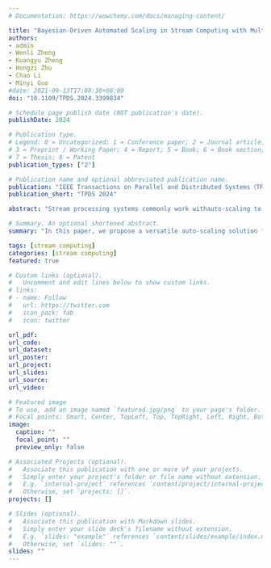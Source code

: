 ```yaml
---
# Documentation: https://wowchemy.com/docs/managing-content/

title: "Bayesian-Driven Automated Scaling in Stream Computing with Multiple QoS Targets"
authors: 
- admin 
- Wenli Zheng
- Kuangyu Zheng
- Hongzi Zhu
- Chao Li
- Minyi Guo
#date: 2021-09-13T17:00:38+08:00
doi: "10.1109/TPDS.2024.3399834"

# Schedule page publish date (NOT publication's date).
publishDate: 2024

# Publication type.
# Legend: 0 = Uncategorized; 1 = Conference paper; 2 = Journal article;
# 3 = Preprint / Working Paper; 4 = Report; 5 = Book; 6 = Book section;
# 7 = Thesis; 8 = Patent
publication_types: ["2"]

# Publication name and optional abbreviated publication name.
publication: "IEEE Transactions on Parallel and Distributed Systems（TPDS）"
publication_short: "TPDS 2024"

abstract: "Stream processing systems commonly work withauto-scaling to ensure resource efficiency and quality of service(QoS). Existing auto-scaling solutions lack accuracy in resource al-location because they rely on static QoS-resource models that fail toaccount for high workload variability and use indirect metrics withmuch distractive information. Moreover, different types of QoSmetrics present different characteristics and thus need individualauto-scaling methods. In this paper, we propose a versatile auto-scaling solution for operator-level parallelism configuration, called AuTraScale+, to meet the throughput, processing-time latency,and event-time latency targets. AuTraScale+ follows the Bayesianoptimization framework to make scaling decisions. First, it usesthe Gaussian process model to eliminate the negative influenceof uncertain factors on the performance model accuracy. Second,it leverages the expected improvement-based (EI-based) acquisi-tion function to search and recommend the optimal configurationquickly. Besides, to make a more accurate scaling decision when thenew model is not ready, AuTraScale+ proposes a transfer learningalgorithm to estimate the benefits of all configurations at a newrate based on existing models and then recommend the optimalone. We implement and evaluate AuTraScale+ on the Flink plat-form. The experimental results on three representative workloadsdemonstrate that compared with the state-of-the-art methods, Au-TraScale+ can reduce 66.6% and 36.7% resource consumption, re-spectively, in the scale-down and scale-up scenarios while achievingtheir throughput and processing-time latency targets. Comparedwith other methods of optimizing event-time latency, AuTraScale+saves 26.9% of resources on average."

# Summary. An optional shortened abstract.
summary: "In this paper, we propose a versatile auto-scaling solution for operator-level parallelism configuration, called AuTraScale+, to meet the throughput, processing-time latency,and event-time latency targets. AuTraScale+ follows the Bayesian optimization framework to make scaling decisions. First, it usesthe Gaussian process model to eliminate the negative influenceof uncertain factors on the performance model accuracy. Second,it leverages the expected improvement-based (EI-based) acquisition function to search and recommend the optimal configuration quickly. Besides, to make a more accurate scaling decision when the new model is not ready, AuTraScale+ proposes a transfer learningalgorithm to estimate the benefits of all configurations at a newrate based on existing models and then recommend the optimal one."

tags: [stream computing]
categories: [stream computing]
featured: true

# Custom links (optional).
#   Uncomment and edit lines below to show custom links.
# links:
# - name: Follow
#   url: https://twitter.com
#   icon_pack: fab
#   icon: twitter

url_pdf:
url_code:
url_dataset:
url_poster:
url_project:
url_slides:
url_source:
url_video:

# Featured image
# To use, add an image named `featured.jpg/png` to your page's folder. 
# Focal points: Smart, Center, TopLeft, Top, TopRight, Left, Right, BottomLeft, Bottom, BottomRight.
image:
  caption: ""
  focal_point: ""
  preview_only: false

# Associated Projects (optional).
#   Associate this publication with one or more of your projects.
#   Simply enter your project's folder or file name without extension.
#   E.g. `internal-project` references `content/project/internal-project/index.md`.
#   Otherwise, set `projects: []`.
projects: []

# Slides (optional).
#   Associate this publication with Markdown slides.
#   Simply enter your slide deck's filename without extension.
#   E.g. `slides: "example"` references `content/slides/example/index.md`.
#   Otherwise, set `slides: ""`.
slides: ""
---
```

